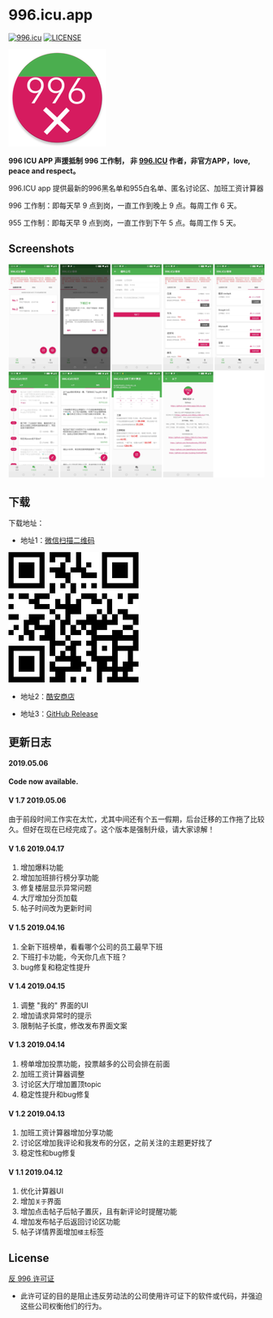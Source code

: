
# 996.icu.app

[![996.icu](https://img.shields.io/badge/link-996.icu-red.svg)](https://996.icu)
[![LICENSE](https://img.shields.io/badge/license-Anti%20996-blue.svg)](https://github.com/996icu/996.ICU/blob/master/LICENSE)

![Logo](images/ic_launcher_round.png)

**996 ICU APP 声援抵制 996 工作制， 非 [996.ICU](https://github.com/996icu/996.ICU) 作者，非官方APP，love, peace and respect。**

996.ICU app 提供最新的996黑名单和955白名单、匿名讨论区、加班工资计算器

996 工作制：即每天早 9 点到岗，一直工作到晚上 9 点。每周工作 6 天。

955 工作制：即每天早 9 点到岗，一直工作到下午 5 点。每周工作 5 天。

## Screenshots

![](images/combine.png)

## 下载
下载地址：

- 地址1：[微信扫描二维码](http://lumiaxu.com/static/yp/996.html)
<img src="images/qr_code.png" width="256">

- 地址2：[酷安商店](https://www.coolapk.com/apk/com.youngpower.a996icu)

- 地址3：[GitHub Release](https://github.com/996icuapp/996.icu.app/releases/)


## 更新日志
#### 2019.05.06
**Code now available.**

#### V 1.7 2019.05.06
由于前段时间工作实在太忙，尤其中间还有个五一假期，后台迁移的工作拖了比较久。但好在现在已经完成了。这个版本是强制升级，请大家谅解！

#### V 1.6 2019.04.17
1. 增加爆料功能
1. 增加加班排行榜分享功能
1. 修复楼层显示异常问题
1. 大厅增加分页加载
1. 帖子时间改为更新时间

#### V 1.5 2019.04.16
1. 全新下班榜单，看看哪个公司的员工最早下班
2. 下班打卡功能，今天你几点下班？
3. bug修复和稳定性提升

#### V 1.4 2019.04.15
1. 调整 "我的" 界面的UI
2. 增加请求异常时的提示
3. 限制帖子长度，修改发布界面文案

#### V 1.3 2019.04.14
1. 榜单增加投票功能，投票越多的公司会排在前面
2. 加班工资计算器调整
3. 讨论区大厅增加置顶topic
4. 稳定性提升和bug修复

#### V 1.2 2019.04.13
1. 加班工资计算器增加分享功能
2. 讨论区增加我评论和我发布的分区，之前关注的主题更好找了
3. 稳定性和bug修复

#### V 1.1 2019.04.12
1. 优化计算器UI
2. 增加`关于`界面
3. 增加点击帖子后帖子置灰，且有新评论时提醒功能
4. 增加发布帖子后返回讨论区功能
5. 帖子详情界面增加`楼主`标签




License
---

[反 996 许可证](LICENSE)

 - 此许可证的目的是阻止违反劳动法的公司使用许可证下的软件或代码，并强迫这些公司权衡他们的行为。
